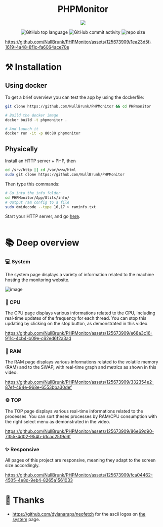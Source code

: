 <div align="center">

# PHPMonitor  

<img src="https://readme-typing-svg.demolab.com?font=Iosevka+Nerd+Font&weight=900&pause=1000&color=6791C9&background=0C0E0F00&center=true&vCenter=true&width=700&lines=Display%20real-time%20system%20metrics%20with%20a%20PHP%20backend%20and%20JavaScript%20%26%20Tailwind%20for%20the%20UI">
 

<br/>  
 
![GitHub top language](https://img.shields.io/github/languages/top/NullBrunk/PHPMonitor?style=for-the-badge)
![GitHub commit activity](https://img.shields.io/github/commit-activity/m/NullBrunk/PHPMonitor?style=for-the-badge)
![repo size](https://img.shields.io/github/repo-size/NullBrunk/PHPMonitor?style=for-the-badge)

</div>

https://github.com/NullBrunk/PHPMonitor/assets/125673909/1ea23d5f-1619-4a48-8f1c-fa6064ace70e


# ⚒️ Installation

## Using docker
To get a brief overview you can test the app by using the dockerfile:

```bash
git clone https://github.com/NullBrunk/PHPMonitor && cd PHPmonitor

# Build the docker image
docker build -t phpmonitor .

# And launch it
docker run -it -p 80:80 phpmonitor
```

## Physically

Install an HTTP server + PHP, then

```bash
cd /srv/http || cd /var/www/html
sudo git clone https://github.com/NullBrunk/PHPMonitor
```

Then type this commands:
```bash
# Go into the info folder
cd PHPMonitor/App/Utils/info/
# Output ram config to a file
sudo dmidecode --type 16,17 > raminfo.txt
```
Start your HTTP server, and go <a href="http://127.0.0.1/PHPMonitor/">here</a>.
<br><br>

# 📚 Deep overview
### 💻 System

The system page displays a variety of information related to the machine hosting the monitoring website.

![image](https://github.com/NullBrunk/PHPMonitor/assets/125673909/182d47c1-8a0f-4e09-aa9b-c8311605f042)


### 🔳 CPU

The CPU page displays various informations related to the CPU, including real-time updates of the frequency for each thread. You can stop this updating by clicking on the stop button, as demonstrated in this video.

https://github.com/NullBrunk/PHPMonitor/assets/125673909/e68a3c16-911c-4cb4-b09e-c62ed6f2a3ad

### 💾 RAM

The RAM page displays various informations related to the volatile memory (RAM) and to the SWAP, with real-time graph and metrics as shown in this video.


https://github.com/NullBrunk/PHPMonitor/assets/125673909/332354e2-87ef-494e-968e-6553bba30def


### ⚙️ TOP 

The TOP page displays various real-time informations related to the processes. You can sort theses processes by RAM/CPU consumption with the right select menu as demonstrated in the video.

https://github.com/NullBrunk/PHPMonitor/assets/125673909/86e69d90-7355-4d02-954b-b1cac25f9c6f

### ✨ Responsive
All pages of this project are responsive, meaning they adapt to the screen size accordingly.

https://github.com/NullBrunk/PHPMonitor/assets/125673909/fca04462-4505-4e8d-9eb4-8265a1561033


# 🤝 Thanks
- https://github.com/dylanaraps/neofetch for the ascii logos on <a href="https://github.com/NullBrunk/PHPMonitor/blob/main/system.php">the system</a> page.
